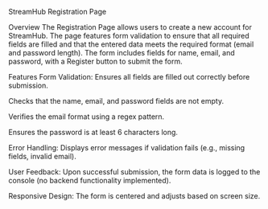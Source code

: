 StreamHub Registration Page

Overview
The Registration Page allows users to create a new account for StreamHub. The page features form validation to ensure that all required fields are filled and that the entered data meets the required format (email and password length). The form includes fields for name, email, and password, with a Register button to submit the form.

Features
Form Validation: Ensures all fields are filled out correctly before submission.

Checks that the name, email, and password fields are not empty.

Verifies the email format using a regex pattern.

Ensures the password is at least 6 characters long.

Error Handling: Displays error messages if validation fails (e.g., missing fields, invalid email).

User Feedback: Upon successful submission, the form data is logged to the console (no backend functionality implemented).

Responsive Design: The form is centered and adjusts based on screen size.